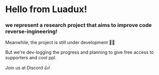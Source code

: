 # Hello from Luadux!
### we represent a research project that aims to improve code reverse-ingineering!

Meanwhile, the project is still under development 🔨🔨

But we're dev-logging the progress and planning to give
free access to supporters and cool ppl.

Join us at Discord 👍!

